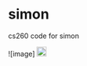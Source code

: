 # simon
cs260 code for simon

![image]
<img src="https://avatars.githubusercontent.com/u/43551854?s=40&amp;v=4" alt="@vwj1776" size="20" height="20" width="20" data-view-component="true" class="avatar avatar-small circle">
